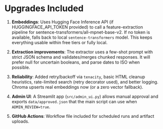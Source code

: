 # Upgrades Included

1. **Embeddings**: Uses Hugging Face Inference API (if HUGGINGFACE_API_TOKEN provided) to call a feature-extraction pipeline for sentence-transformers/all-mpnet-base-v2. If no token is available, falls back to local `sentence-transformers` model. This keeps everything usable within free tiers or fully local.

2. **Extraction improvements**: The extractor uses a few-shot prompt with strict JSON schema and validates/merges chunked responses. It will prefer null for uncertain booleans, and parse dates to ISO when possible.

3. **Reliability**: Added retry/backoff via `tenacity`, basic HTML cleanup heuristics, rate-limited search (retry decorator used), and better logging. Chroma upserts real embeddings now (or a zero vector fallback).

4. **Admin UI**: A Streamlit app (`src/admin_ui.py`) allows manual approval and exports `data/approved.json` that the main script can use when `ADMIN_REVIEW=true`.

5. **GitHub Actions**: Workflow file included for scheduled runs and artifact uploads.

